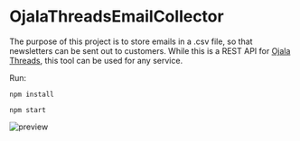 # OjalaThreadsEmailCollector
The purpose of this project is to store emails in a .csv file, so that newsletters can be sent out to customers. While this is a REST API for [Ojala Threads](https://ojalathreads.com), this tool can be used for any service.

Run:

`npm install`

`npm start`


![preview](https://i.imgur.com/2I9GTOr.png)
